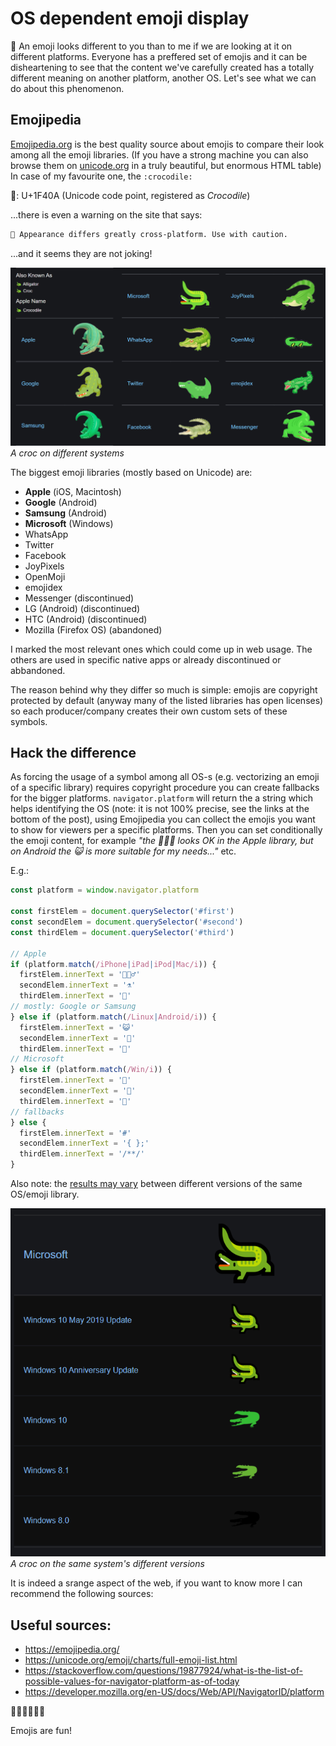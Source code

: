 # OS dependent emoji display

🐊 An emoji looks different to you than to me if we are looking at it on different platforms. Everyone has a preffered set of emojis and it can be disheartening to see that the content we've carefully created has a totally different meaning on another platform, another OS. Let's see what we can do about this phenomenon.

## Emojipedia

[Emojipedia.org](https://emojipedia.org/) is the best quality source about emojis to compare their look among all the emoji libraries. (If you have a strong machine you can also browse them on [unicode.org](https://unicode.org/emoji/charts/full-emoji-list.html) in a truly beautiful, but enormous HTML table)
In case of my favourite one, the `:crocodile:`

🐊: U+1F40A (Unicode code point, registered as _Crocodile_)

...there is even a warning on the site that says:

```bash
🚩 Appearance differs greatly cross-platform. Use with caution.
```

...and it seems they are not joking!

![A croc on different systems](/img/blog/os-dependent-emoji-display-01.png)
_A croc on different systems_

The biggest emoji libraries (mostly based on Unicode) are:
- **Apple** (iOS, Macintosh)
- **Google** (Android)
- **Samsung** (Android)
- **Microsoft** (Windows)
- WhatsApp
- Twitter
- Facebook
- JoyPixels
- OpenMoji
- emojidex
- Messenger (discontinued)
- LG (Android) (discontinued)
- HTC (Android) (discontinued)
- Mozilla (Firefox OS) (abandoned)

I marked the most relevant ones which could come up in web usage. The others are used in specific native apps or already discontinued or abbandoned.

The reason behind why they differ so much is simple: emojis are copyright protected by default (anyway many of the listed libraries has open licenses) so each producer/company creates their own custom sets of these symbols.

## Hack the difference

As forcing the usage of a symbol among all OS-s (e.g. vectorizing an emoji of a specific library) requires copyright procedure you can create fallbacks for the bigger platforms. `navigator.platform` will return the a string which helps identifying the OS (note: it is not 100% precise, see the links at the bottom of the post), using Emojipedia you can collect the emojis you want to show for viewers per a specific platforms. Then you can set conditionally the emoji content, for example _"the 👱🏻‍♂️ looks OK in the Apple library, but on Android the 😺 is more suitable for my needs..."_ etc.

E.g.:

```javascript
const platform = window.navigator.platform

const firstElem = document.querySelector('#first')
const secondElem = document.querySelector('#second')
const thirdElem = document.querySelector('#third')

// Apple
if (platform.match(/iPhone|iPad|iPod|Mac/i)) { 
  firstElem.innerText = '👱🏻‍♂️'
  secondElem.innerText = '⚗️'
  thirdElem.innerText = '📝'
// mostly: Google or Samsung
} else if (platform.match(/Linux|Android/i)) { 
  firstElem.innerText = '😺'
  secondElem.innerText = '🍼'
  thirdElem.innerText = '🧻'
// Microsoft
} else if (platform.match(/Win/i)) { 
  firstElem.innerText = '😬'
  secondElem.innerText = '🍾'
  thirdElem.innerText = '📜'
// fallbacks
} else { 
  firstElem.innerText = '#'
  secondElem.innerText = '{ };'
  thirdElem.innerText = '/**/'
}
```

Also note: the [results may vary](https://www.youtube.com/watch?v=OUmU7paCZnM) between different versions of the same OS/emoji library.

![A croc on the same system's different versions](/img/blog/os-dependent-emoji-display-02.png)
_A croc on the same system's different versions_

It is indeed a srange aspect of the web, if you want to know more I can recommend the following sources:

## Useful sources:
- https://emojipedia.org/
- https://unicode.org/emoji/charts/full-emoji-list.html
- https://stackoverflow.com/questions/19877924/what-is-the-list-of-possible-values-for-navigator-platform-as-of-today
- https://developer.mozilla.org/en-US/docs/Web/API/NavigatorID/platform

🐊🐻✨🔥🥺🍔

Emojis are fun!
